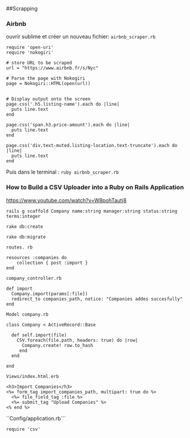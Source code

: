 ##Scrapping


### Airbnb

ouvrir sublime et créer un nouveau fichier: ```airbnb_scraper.rb```

```
require 'open-uri'
require 'nokogiri'

# store URL to be scraped
url = "https://www.airbnb.fr/s/Nyc"

# Parse the page with Nokogiri
page = Nokogiri::HTML(open(url))


# Display output onto the screen
page.css('.h5.listing-name').each do |line|
  puts line.text
end

page.css('span.h3.price-amount').each do |line|
  puts line.text
end

page.css('div.text-muted.listing-location.text-truncate').each do |line|
  puts line.text
end
```



Puis dans le terminal : ```ruby airbnb_scraper.rb```

### How to Build a CSV Uploader into a Ruby on Rails Application

https://www.youtube.com/watch?v=W8pohTautj8

```
rails g scaffold Company name:string manager:string status:string terms:integer

rake db:create

rake db:migrate
```


```routes. rb```

```
resources :companies do
    collection { post :import }
end
```


```company_controller.rb```

```
def import
  Company.import(params[:file])
  redirect_to companies_path, notice: "Companies addes succesfully"
end
```


```Model company.rb```

```
class Company < ActiveRecord::Base

  def self.import(file)
    CSV.foreach(file.path, headers: true) do |row|
      Company.create! row.to_hash
     end
  end

end
```

```Views/index.html.erb```


```
<h3>Import Companies</h3>
<%= form_tag import_companies_path, multipart: true do %>
  <%= file_field_tag :file %>
  <%= submit_tag "Upload Companies" %>
<% end %>
```


``Config/application.rb```

```require 'csv' ```




